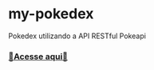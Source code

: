 # my-pokedex
 Pokedex utilizando a API RESTful Pokeapi
 ### [🔴Acesse aqui🔵](https://alejandrop25.github.io/my-pokedex/)
